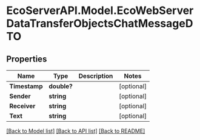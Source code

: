 # EcoServerAPI.Model.EcoWebServerDataTransferObjectsChatMessageDTO
## Properties

Name | Type | Description | Notes
------------ | ------------- | ------------- | -------------
**Timestamp** | **double?** |  | [optional] 
**Sender** | **string** |  | [optional] 
**Receiver** | **string** |  | [optional] 
**Text** | **string** |  | [optional] 

[[Back to Model list]](../README.md#documentation-for-models) [[Back to API list]](../README.md#documentation-for-api-endpoints) [[Back to README]](../README.md)

